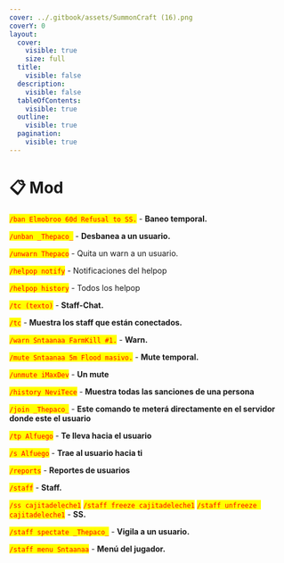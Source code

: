 ```yaml
---
cover: ../.gitbook/assets/SummonCraft (16).png
coverY: 0
layout:
  cover:
    visible: true
    size: full
  title:
    visible: false
  description:
    visible: false
  tableOfContents:
    visible: true
  outline:
    visible: true
  pagination:
    visible: true
---
```


# 📋 Mod

<mark style="color:red;">`/ban Elmobroo 60d Refusal to SS.`</mark> - **Baneo temporal.**

<mark style="color:red;">`/unban _Thepaco_`</mark> - **Desbanea a un usuario.**

<mark style="color:red;">`/unwarn Thepaco`</mark> - Quita un warn a un usuario.

<mark style="color:red;">`/helpop notify`</mark> - Notificaciones del helpop

<mark style="color:red;">`/helpop history`</mark> - Todos los helpop

<mark style="color:red;">`/tc (texto)`</mark> - **Staff-Chat.**

<mark style="color:red;">`/tc`</mark> - **Muestra los staff que están conectados.**

<mark style="color:red;">`/warn Sntaanaa FarmKill #1.`</mark> - **Warn.**

<mark style="color:red;">`/mute Sntaanaa 5m Flood masivo.`</mark> - **Mute temporal.**

<mark style="color:red;">`/unmute iMaxDev`</mark> - **Un mute**

<mark style="color:red;">`/history NeviTece`</mark> - **Muestra todas las sanciones de una persona**

<mark style="color:red;">`/join _Thepaco_`</mark> - **Este comando te meterá directamente en el servidor donde este el usuario**

<mark style="color:red;">`/tp Alfuego`</mark> - **Te lleva hacia el usuario**

<mark style="color:red;">`/s Alfuego`</mark> - **Trae al usuario hacia ti**

<mark style="color:red;">`/reports`</mark> - **Reportes de usuarios**

<mark style="color:red;">`/staff`</mark> - **Staff.**

<mark style="color:red;">`/ss cajitadeleche1`</mark> <mark style="color:red;">`/staff freeze cajitadeleche1`</mark> <mark style="color:red;">`/staff unfreeze cajitadeleche1`</mark> - **SS.**

<mark style="color:red;">`/staff spectate _Thepaco_`</mark> - **Vigila a un usuario.**

<mark style="color:red;">`/staff menu Sntaanaa`</mark> - **Menú del jugador.**
